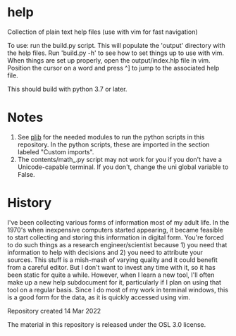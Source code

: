 # help
Collection of plain text help files (use with vim for fast navigation)

To use:  run the build.py script.  This will populate the 'output'
directory with the help files.  Run 'build.py -h' to see how to set things
up to use with vim.  When things are set up properly, open the
output/index.hlp file in vim.  Position the cursor on a word and press ^]
to jump to the associated help file.

This should build with python 3.7 or later.

# Notes

1. See [plib](https://github.com/someonesdad1/plib) for the needed modules
   to run the python scripts in this repository.  In the python scripts,
   these are imported in the section labeled "Custom imports".
1. The contents/math_.py script may not work for you if you don't have a
   Unicode-capable terminal.  If you don't, change the uni global variable
   to False.

# History

I've been collecting various forms of information most of my adult life.
In the 1970's when inexpensive computers started appearing, it became
feasible to start collecting and storing this information in digital form.
You're forced to do such things as a research engineer/scientist because 1)
you need that information to help with decisions and 2) you need to
attribute your sources.  This stuff is a mish-mash of varying quality and
it could benefit from a careful editor.  But I don't want to invest any
time with it, so it has been static for quite a while.  However, when I
learn a new tool, I'll often make up a new help subdocument for it,
particularly if I plan on using that tool on a regular basis.  Since I do
most of my work in terminal windows, this is a good form for the data, as
it is quickly accessed using vim.

Repository created 14 Mar 2022

The material in this repository is released under the OSL 3.0 license.
